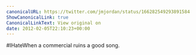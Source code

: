 ```yaml
---
canonicalURL: https://twitter.com/jmjordan/status/166282549293891584
ShowCanonicalLink: true
CanonicalLinkText: View original on
date: 2012-02-05T22:10:23+00:00
---
```

#IHateWhen a commercial ruins a good song.
